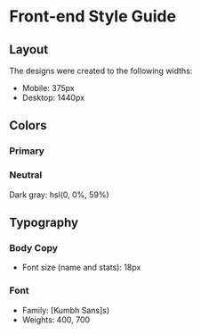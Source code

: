 # Front-end Style Guide

## Layout

The designs were created to the following widths:

- Mobile: 375px
- Desktop: 1440px

## Colors

### Primary


### Neutral

Dark gray: hsl(0, 0%, 59%)

## Typography

### Body Copy

- Font size (name and stats): 18px

### Font

- Family: [Kumbh Sans]s)
- Weights: 400, 700
